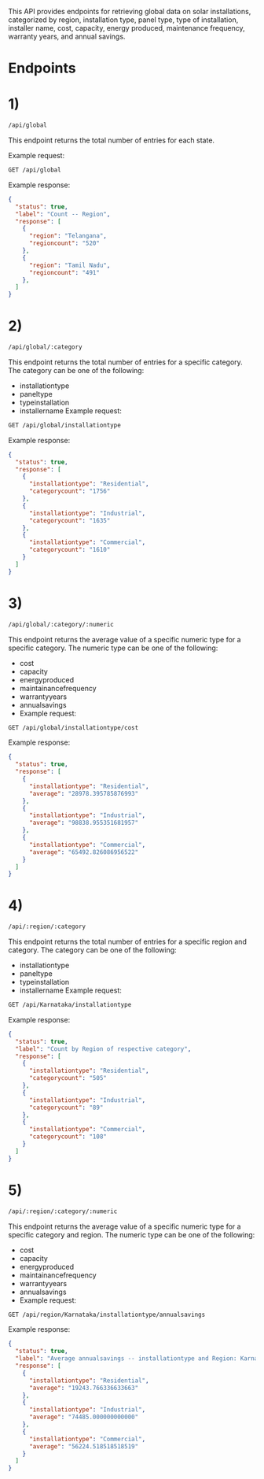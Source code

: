 This API provides endpoints for retrieving global data on solar installations, categorized by region, installation type, panel type, type of installation, installer name, cost, capacity, energy produced, maintenance frequency, warranty years, and annual savings.

# Endpoints
# 1)
```bash
/api/global
```
This endpoint returns the total number of entries for each state.

Example request:
```bash
GET /api/global
```
Example response:

```JSON
{
  "status": true,
  "label": "Count -- Region",
  "response": [
    {
      "region": "Telangana",
      "regioncount": "520"
    },
    {
      "region": "Tamil Nadu",
      "regioncount": "491"
    },
  ]
}
```
# 2)
```bash
/api/global/:category
```
This endpoint returns the total number of entries for a specific category. The category can be one of the following:

- installationtype
- paneltype
- typeinstallation
- installername
Example request:
```bash
GET /api/global/installationtype
```
Example response:

```JSON
{
  "status": true,
  "response": [
    {
      "installationtype": "Residential",
      "categorycount": "1756"
    },
    {
      "installationtype": "Industrial",
      "categorycount": "1635"
    },
    {
      "installationtype": "Commercial",
      "categorycount": "1610"
    }
  ]
}
```

# 3)
```bash
/api/global/:category/:numeric
```
This endpoint returns the average value of a specific numeric type for a specific category. The numeric type can be one of the following:

- cost
- capacity
- energyproduced
- maintainancefrequency
- warrantyyears
- annualsavings
- Example request:
```bash
GET /api/global/installationtype/cost
```

Example response:

```JSON
{
  "status": true,
  "response": [
    {
      "installationtype": "Residential",
      "average": "28978.395785876993"
    },
    {
      "installationtype": "Industrial",
      "average": "98838.955351681957"
    },
    {
      "installationtype": "Commercial",
      "average": "65492.826086956522"
    }
  ]
}
```
# 4)
```bash
/api/:region/:category
```
This endpoint returns the total number of entries for a specific region and category. The category can be one of the following:

- installationtype
- paneltype
- typeinstallation
- installername
Example request:
```bash
GET /api/Karnataka/installationtype
```
Example response:

```JSON
{
  "status": true,
  "label": "Count by Region of respective category",
  "response": [
    {
      "installationtype": "Residential",
      "categorycount": "505"
    },
    {
      "installationtype": "Industrial",
      "categorycount": "89"
    },
    {
      "installationtype": "Commercial",
      "categorycount": "108"
    }
  ]
}
```

# 5)
```bash
/api/:region/:category/:numeric
```
This endpoint returns the average value of a specific numeric type for a specific category and region. The numeric type can be one of the following:

- cost
- capacity
- energyproduced
- maintainancefrequency
- warrantyyears
- annualsavings
- Example request:
```bash
GET /api/region/Karnataka/installationtype/annualsavings
```

Example response:

```JSON
{
  "status": true,
  "label": "Average annualsavings -- installationtype and Region: Karnataka",
  "response": [
    {
      "installationtype": "Residential",
      "average": "19243.766336633663"
    },
    {
      "installationtype": "Industrial",
      "average": "74485.000000000000"
    },
    {
      "installationtype": "Commercial",
      "average": "56224.518518518519"
    }
  ]
}
```
